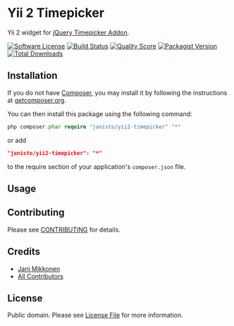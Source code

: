 # Yii 2 Timepicker

Yii 2 widget for [jQuery Timepicker Addon](https://github.com/trentrichardson/jQuery-Timepicker-Addon).

[![Software License](https://img.shields.io/badge/license-Unlicense-blue.svg?style=flat-square)](LICENSE.md)
[![Build Status](https://img.shields.io/travis/janisto/yii2-timepicker/master.svg?style=flat-square)](https://travis-ci.org/janisto/yii2-timepicker)
[![Quality Score](https://img.shields.io/scrutinizer/g/janisto/yii2-timepicker.svg?style=flat-square)](https://scrutinizer-ci.com/g/janisto/yii2-timepicker)
[![Packagist Version](https://img.shields.io/packagist/v/janisto/yii2-timepicker.svg?style=flat-square)](https://packagist.org/packages/janisto/yii2-timepicker)
[![Total Downloads](https://img.shields.io/packagist/dt/janisto/yii2-timepicker.svg?style=flat-square)](https://packagist.org/packages/janisto/yii2-timepicker)

## Installation

If you do not have [Composer](http://getcomposer.org/), you may install it by following the instructions
at [getcomposer.org](http://getcomposer.org/doc/00-intro.md#installation-nix).

You can then install this package using the following command:

```php
php composer.phar require "janisto/yii2-timepicker" "*"
```
or add

```json
"janisto/yii2-timepicker": "*"
```

to the require section of your application's `composer.json` file.

## Usage

## Contributing

Please see [CONTRIBUTING](CONTRIBUTING.md) for details.

## Credits

- [Jani Mikkonen](https://github.com/janisto)
- [All Contributors](../../contributors)

## License

Public domain. Please see [License File](LICENSE.md) for more information.
